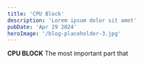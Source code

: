 ```yaml
---
title: 'CPU Block'
description: 'Lorem ipsum dolor sit amet'
pubDate: 'Apr 29 2024'
heroImage: '/blog-placeholder-3.jpg'
---
```


**CPU BLOCK**
The most important part that
